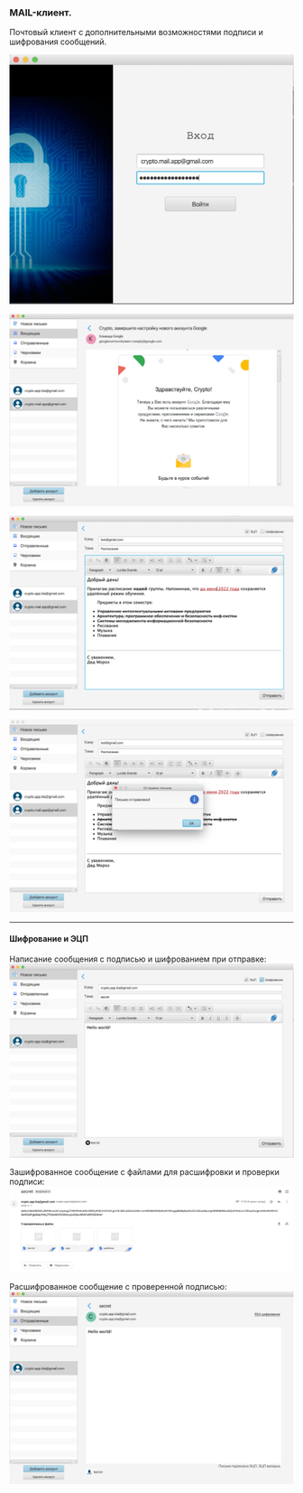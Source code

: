 ### MAIL-клиент.
Почтовый клиент с дополнительными возможностями подписи и шифрования сообщений.

![1](authentification.png)

![2](reading.png)

![3](writing.png)

![4](send-mail.png)

--------------------------------
#### Шифрование и ЭЦП

Написание сообщения с подписью и шифрованием при отправке:
![4](writing-crypto.png)

Зашифрованное сообщение с файлами для расшифровки и проверки подписи:
![5](encrypted.png)

Расшифрованное сообщение с проверенной подписью:
![6](reading-crypto.png)
